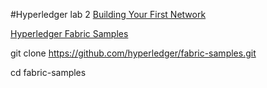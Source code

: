 #Hyperledger lab 2
[Building Your First Network](http://hyperledger-fabric.readthedocs.io/en/latest/build_network.html)

[Hyperledger Fabric Samples](http://hyperledger-fabric.readthedocs.io/en/latest/samples.html)

git clone https://github.com/hyperledger/fabric-samples.git

cd fabric-samples


